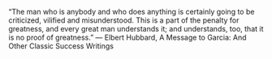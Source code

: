 “The man who is anybody and who does anything is certainly going to be criticized, vilified and misunderstood. This is a part of the penalty for greatness, and every great man understands it; and understands, too, that it is no proof of greatness.” ― Elbert Hubbard, A Message to Garcia: And Other Classic Success Writings
